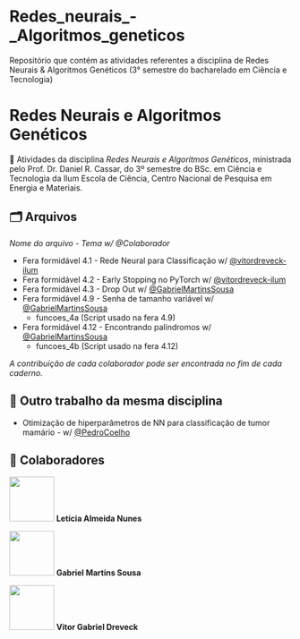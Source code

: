 # Redes_neurais_-_Algoritmos_geneticos
Repositório que contém as atividades referentes a disciplina de Redes Neurais &amp; Algoritmos Genéticos (3° semestre do bacharelado em Ciência e Tecnologia)
# Redes Neurais e Algoritmos Genéticos
🤖 Atividades da disciplina _Redes Neurais e Algoritmos Genéticos_, ministrada pelo Prof. Dr. Daniel R. Cassar, do 3º semestre do BSc. em Ciência e Tecnologia da Ilum Escola de Ciência, Centro Nacional de Pesquisa em Energia e Materiais.

## 🗂️ Arquivos
_Nome do arquivo - Tema w/ @Colaborador_

- Fera formidável 4.1 - Rede Neural para Classificação w/ [@vitordreveck-ilum](https://github.com/vitordreveck-ilum)
- Fera formidável 4.2 - Early Stopping no PyTorch w/ [@vitordreveck-ilum](https://github.com/vitordreveck-ilum)
- Fera formidável 4.3 - Drop Out w/ [@GabrielMartinsSousa](https://github.com/GabrielMartinsSousa)
- Fera formidável 4.9 - Senha de tamanho variável w/ [@GabrielMartinsSousa](https://github.com/GabrielMartinsSousa)
  - funcoes_4a (Script usado na fera 4.9)
- Fera formidável 4.12 - Encontrando palíndromos w/ [@GabrielMartinsSousa](https://github.com/GabrielMartinsSousa)
  - funcoes_4b (Script usado na fera 4.12)

_A contribuição de cada colaborador pode ser encontrada no fim de cada caderno._

## 🔗 Outro trabalho da mesma disciplina
- Otimização de hiperparâmetros de NN para classificação de tumor mamário - w/ [@PedroCoelho](https://github.com/pedrocoelhogf)

## 🤝 Colaboradores
[<img src="https://avatars.githubusercontent.com/u/172425156?v=4" width=80>](https://github.com/leticiaalmnunes)
**Letícia Almeida Nunes**

[<img src="https://avatars.githubusercontent.com/u/172425313?v=4" width=80>](https://github.com/GabrielMartinsSousa)
**Gabriel Martins Sousa**

[<img src="https://avatars.githubusercontent.com/u/170521728?v=4" width=80>](https://github.com/vitordreveck-ilum)
**Vitor Gabriel Dreveck**
